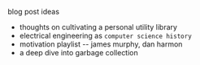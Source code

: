 blog post ideas

* thoughts on cultivating a personal utility library
* electrical engineering as `computer science history`
* motivation playlist -- james murphy, dan harmon
* a deep dive into garbage collection
